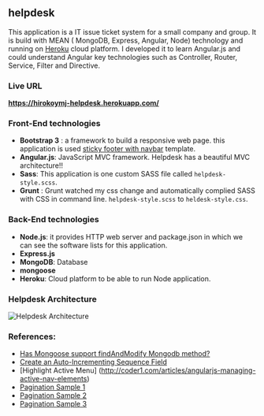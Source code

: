 ## helpdesk
This application is a IT issue ticket system for a small company and group. It is build with MEAN ( MongoDB, Express, Angular, Node) technology and running on [Heroku](https://www.heroku.com/) cloud platform. I developed it to learn Angular.js and could understand Angular key technologies such as Controller, Router, Service, Filter and Directive.

### Live URL 
**https://hirokoymj-helpdesk.herokuapp.com/**

### Front-End technologies
- **Bootstrap 3** : a framework to build a responsive web page. this application is used [sticky footer with navbar](http://getbootstrap.com/examples/sticky-footer-navbar/) template. 
- **Angular.js**: JavaScript MVC framework. Helpdesk has a beautiful MVC architecture!!
- **Sass**: This application is one custom SASS file called `helpdesk-style.scss`.
- **Grunt** : Grunt watched my css change and automatically complied SASS with CSS in command line. `helpdesk-style.scss` to `heldesk-style.css`.


### Back-End technologies
- **Node.js**: it provides HTTP web server and package.json in which we can see the software lists for this application.
- **Express.js**
- **MongoDB**: Database
- **mongoose**
- **Heroku**: Cloud platform to be able to run Node application.

### Helpdesk Architecture 
![Helpdesk Architecture](http://www.hirokoymj.com/images/Git/helpdesk_diagram.png)

### References:
- [Has Mongoose support findAndModify Mongodb method?](http://stackoverflow.com/questions/7334390/has-mongoose-support-findandmodify-mongodb-method)
- [Create an Auto-Incrementing Sequence Field](http://docs.mongodb.org/manual/tutorial/create-an-auto-incrementing-field/)
- [Highlight Active Menu] (http://coder1.com/articles/angularjs-managing-active-nav-elements)
- [Pagination Sample 1](http://stackoverflow.com/questions/13364091/angularjs-custom-filter-errors-due-to-undefined-arrays-and-still-filters-prope)
- [Pagination Sample 2](https://gist.github.com/kmaida/06d01f6b878777e2ea34)
- [Pagination Sample 3](http://stackoverflow.com/questions/13364091/angularjs-custom-filter-errors-due-to-undefined-arrays-and-still-filters-prope)
